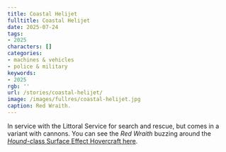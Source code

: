 ```yaml
---
title: Coastal Helijet
fulltitle: Coastal Helijet
date: 2025-07-24
tags:
- 2025
characters: []
categories:
- machines & vehicles
- police & military
keywords:
- 2025
rgb: ''
url: /stories/coastal-helijet/
image: /images/fullres/coastal-helijet.jpg
caption: Red Wraith.
---
```

In service with the Littoral Service for search and rescue, but comes in a variant with cannons. You can see the *Red Wraith* buzzing around the [*Hound*-class Surface Effect Hovercraft here](/hound-class/).